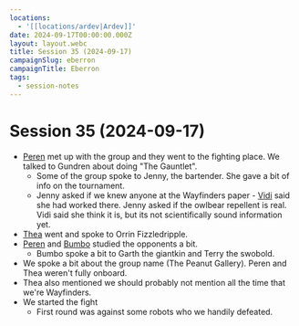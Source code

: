 ```yaml
---
locations:
  - '[[locations/ardev|Ardev]]'
date: 2024-09-17T00:00:00.000Z
layout: layout.webc
title: Session 35 (2024-09-17)
campaignSlug: eberron
campaignTitle: Eberron
tags:
  - session-notes
---
```

# Session 35 (2024-09-17)

- [Peren](pcs/peren-ngintaku.md) met up with the group and they went to the fighting place. We talked to Gundren about doing "The Gauntlet".
	- Some of the group spoke to Jenny, the bartender. She gave a bit of info on the tournament.
	- Jenny asked if we knew anyone at the Wayfinders paper - [Vidi](pcs/vidi-veni.md) said she had worked there. Jenny asked if the owlbear repellent is real. Vidi said she think it is, but its not scientifically sound information yet.
- [Thea](pcs/thea.md) went and spoke to Orrin Fizzledripple.
- [Peren](pcs/peren-ngintaku.md) and [Bumbo](pcs/bumbo.md) studied the opponents a bit.
	- Bumbo spoke a bit to Garth the giantkin and Terry the swobold.
- We spoke a bit about the group name (The Peanut Gallery). Peren and Thea weren't fully onboard.
- Thea also mentioned we should probably not mention all the time that we're Wayfinders.
- We started the fight
	- First round was against some robots who we handily defeated.
